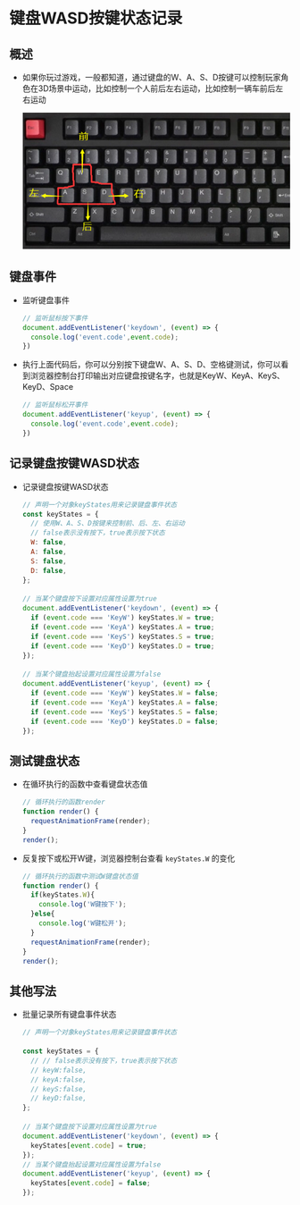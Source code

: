 # 键盘WASD按键状态记录

## 概述

+ 如果你玩过游戏，一般都知道，通过键盘的W、A、S、D按键可以控制玩家角色在3D场景中运动，比如控制一个人前后左右运动，比如控制一辆车前后左右运动

  ![wasd按键示意图](./images/wasd按键示意图.png)

## 键盘事件

+ 监听键盘事件

  ```js
  // 监听鼠标按下事件
  document.addEventListener('keydown', (event) => {
    console.log('event.code',event.code);
  })
  ```

+ 执行上面代码后，你可以分别按下键盘W、A、S、D、空格键测试，你可以看到浏览器控制台打印输出对应键盘按键名字，也就是KeyW、KeyA、KeyS、KeyD、Space

  ```js
  // 监听鼠标松开事件
  document.addEventListener('keyup', (event) => {
    console.log('event.code',event.code);
  })
  ```

## 记录键盘按键WASD状态

+ 记录键盘按键WASD状态

  ```js
  // 声明一个对象keyStates用来记录键盘事件状态
  const keyStates = {
    // 使用W、A、S、D按键来控制前、后、左、右运动
    // false表示没有按下，true表示按下状态
    W: false,
    A: false,
    S: false,
    D: false,
  };

  // 当某个键盘按下设置对应属性设置为true
  document.addEventListener('keydown', (event) => {
    if (event.code === 'KeyW') keyStates.W = true;
    if (event.code === 'KeyA') keyStates.A = true;
    if (event.code === 'KeyS') keyStates.S = true;
    if (event.code === 'KeyD') keyStates.D = true;
  });

  // 当某个键盘抬起设置对应属性设置为false
  document.addEventListener('keyup', (event) => {
    if (event.code === 'KeyW') keyStates.W = false;
    if (event.code === 'KeyA') keyStates.A = false;
    if (event.code === 'KeyS') keyStates.S = false;
    if (event.code === 'KeyD') keyStates.D = false;
  });
  ```

## 测试键盘状态

+ 在循环执行的函数中查看键盘状态值

  ```js
  // 循环执行的函数render
  function render() {
    requestAnimationFrame(render);
  }
  render();
  ```

+ 反复按下或松开W键，浏览器控制台查看 `keyStates.W` 的变化

  ```js
  // 循环执行的函数中测试W键盘状态值
  function render() {
    if(keyStates.W){
      console.log('W键按下');
    }else{
      console.log('W键松开');
    }
    requestAnimationFrame(render);
  }
  render();
  ```

## 其他写法

+ 批量记录所有键盘事件状态

  ```js
  // 声明一个对象keyStates用来记录键盘事件状态

  const keyStates = {
    // // false表示没有按下，true表示按下状态
    // keyW:false,
    // keyA:false,
    // keyS:false,
    // keyD:false,
  };

  // 当某个键盘按下设置对应属性设置为true
  document.addEventListener('keydown', (event) => {
    keyStates[event.code] = true;
  });
  // 当某个键盘抬起设置对应属性设置为false
  document.addEventListener('keyup', (event) => {
    keyStates[event.code] = false;
  });
  ```
